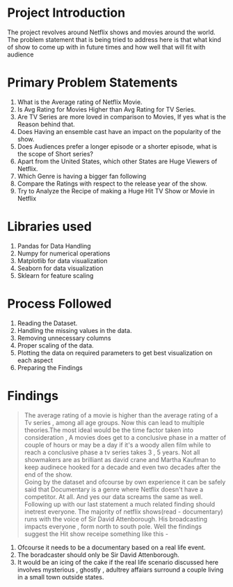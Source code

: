 # **Project Introduction**
The project revolves around Netflix shows and movies around the world. The problem statement that is being tried to address here is that what kind of show to come up with in future times and how well that will fit with audience

# **Primary Problem Statements**

1. What is the Average rating of Netflix Movie. 
2. Is Avg Rating for Movies Higher than Avg Rating for TV Series. 
3. Are TV Series are more loved in comparison to Movies, If yes what is the Reason behind that. 
4. Does Having an ensemble cast have an impact on the popularity of the show. 
5. Does Audiences prefer a longer episode or a shorter episode, what is the scope of Short series? 
6. Apart from the United States, which other States are Huge Viewers of Netflix. 
7. Which Genre is having a bigger fan following 
8. Compare the Ratings with respect to the release year of the show. 
9. Try to Analyze the Recipe of making a Huge Hit TV Show or Movie in Netflix

# **Libraries used**

1. Pandas for Data Handling
2. Numpy for numerical operations
3. Matplotlib for data visualization
4. Seaborn for data visualization
5. Sklearn for feature scaling

# **Process Followed**

1. Reading the Dataset.
2. Handling the missing values in the data.
3. Removing unnecessary columns
4. Proper scaling of the data.
5. Plotting the data on required parameters to get best visualization on each aspect
6. Preparing the Findings

# **Findings**

> The average rating of a movie is higher than the average rating of a Tv series , among all age groups. Now this can lead to multiple theories.The most ideal would be the time factor taken into consideration , A movies does get to a conclusive phase in a matter of couple of hours or may be a day if it's a woody allen film while to reach a conclusive phase a tv series takes 3 , 5 years. Not all showmakers are as brilliant as david crane and Martha Kaufman to keep audinece hooked for a decade and even two decades after the end of the show.  
> Going by the dataset and ofcourse by own experience it can be safely said that Documentary is a genre where Netflix doesn't have a competitor. At all. And yes our data screams the same as well.
> Following up with our last statement a much related finding should inetrest everyone. The majority of netflix shows(read - documentary) runs with the voice of Sir David Attenborough. His broadcasting impacts everyone , form north to south pole.
> Well the findings suggest the Hit show receipe something like this -
  1. Ofcourse it needs to be a documentary based on a real life event.
  2. The boradcaster should only be Sir David Attenborough.
  3. It would be an icing of the cake if the real life scenario discussed here involves mysterious , ghostly , adultrey affaiars surround a couple living in a small town outside states.



